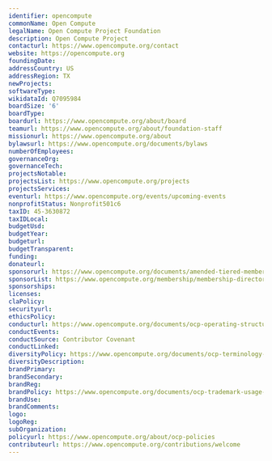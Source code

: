 ```yaml
---
identifier: opencompute
commonName: Open Compute
legalName: Open Compute Project Foundation
description: Open Compute Project
contacturl: https://www.opencompute.org/contact
website: https://opencompute.org
foundingDate:
addressCountry: US
addressRegion: TX
newProjects:
softwareType:
wikidataId: Q7095984
boardSize: '6'
boardType:
boardurl: https://www.opencompute.org/about/board
teamurl: https://www.opencompute.org/about/foundation-staff
missionurl: https://www.opencompute.org/about
bylawsurl: https://www.opencompute.org/documents/bylaws
numberOfEmployees:
governanceOrg:
governanceTech:
projectsNotable:
projectsList: https://www.opencompute.org/projects
projectsServices:
eventurl: https://www.opencompute.org/events/upcoming-events
nonprofitStatus: Nonprofit501c6
taxID: 45-3630872
taxIDLocal:
budgetUsd:
budgetYear:
budgeturl:
budgetTransparent:
funding:
donateurl:
sponsorurl: https://www.opencompute.org/documents/amended-tiered-membership-policy
sponsorList: https://www.opencompute.org/membership/membership-directory
sponsorships: 
licenses:
claPolicy:
securityurl:
ethicsPolicy:
conducturl: https://www.opencompute.org/documents/ocp-operating-structure-and-policies-as-of-mar-2025
conductEvents:
conductSource: Contributor Covenant
conductLinked:
diversityPolicy: https://www.opencompute.org/documents/ocp-terminology-guidelines-for-inclusion-and-openness
diversityDescription:
brandPrimary:
brandSecondary:
brandReg:
brandPolicy: https://www.opencompute.org/documents/ocp-trademark-usage-guidelines
brandUse:
brandComments:
logo:
logoReg:
subOrganization:
policyurl: https://www.opencompute.org/about/ocp-policies
contributeurl: https://www.opencompute.org/contributions/welcome
---
```


